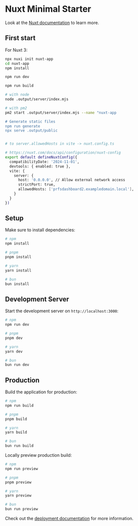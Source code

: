 # Nuxt Minimal Starter

Look at the [Nuxt documentation](https://nuxt.com/docs/getting-started/introduction) to learn more.


## First start

For Nuxt 3:

```bash
npx nuxi init nuxt-app
cd nuxt-app
npm install

npm run dev

npm run build

# with node
node .output/server/index.mjs

# with pm2
pm2 start .output/server/index.mjs --name "nuxt-app

# Generate static files
npm run generate
npx serve .output/public 

```

```bash

# to server.allowedHosts in vite -> nuxt.config.ts

# https://nuxt.com/docs/api/configuration/nuxt-config
export default defineNuxtConfig({
  compatibilityDate: '2024-11-01',
  devtools: { enabled: true },
  vite: {
    server: {
      host: '0.0.0.0', // Allow external network access
      strictPort: true,
      allowedHosts: ['prfsdashboard2.exampledomain.local'],
    }
  }
})
```



## Setup

Make sure to install dependencies:

```bash
# npm
npm install

# pnpm
pnpm install

# yarn
yarn install

# bun
bun install
```

## Development Server

Start the development server on `http://localhost:3000`:

```bash
# npm
npm run dev

# pnpm
pnpm dev

# yarn
yarn dev

# bun
bun run dev
```

## Production

Build the application for production:

```bash
# npm
npm run build

# pnpm
pnpm build

# yarn
yarn build

# bun
bun run build
```

Locally preview production build:

```bash
# npm
npm run preview

# pnpm
pnpm preview

# yarn
yarn preview

# bun
bun run preview
```

Check out the [deployment documentation](https://nuxt.com/docs/getting-started/deployment) for more information.
